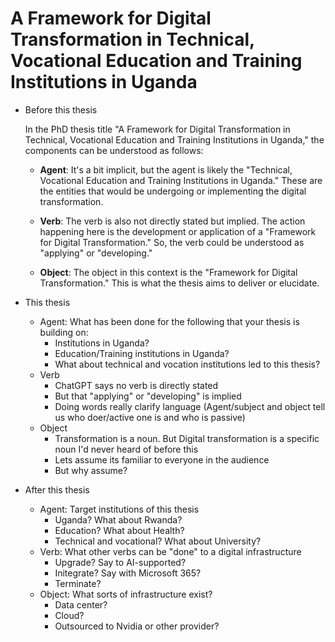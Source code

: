 # A Framework for Digital Transformation in Technical, Vocational Education and Training Institutions in Uganda
   
   - Before this thesis

      In the PhD thesis title "A Framework for Digital Transformation in Technical, Vocational Education and Training Institutions in Uganda," the components can be understood as follows:

      - **Agent**: It's a bit implicit, but the agent is likely the "Technical, Vocational Education and Training Institutions in Uganda." These are the entities that would be undergoing or implementing the digital transformation.
  
      - **Verb**: The verb is also not directly stated but implied. The action happening here is the development or application of a "Framework for Digital Transformation." So, the verb could be understood as "applying" or "developing."

      - **Object**: The object in this context is the "Framework for Digital Transformation." This is what the thesis aims to deliver or elucidate.
    
   - This thesis
      - Agent: What has been done for the following that your thesis is building on:
         - Institutions in Uganda?
         - Education/Training institutions in Uganda?
         - What about technical and vocation institutions led to this thesis?
      - Verb
         - ChatGPT says no verb is directly stated
         - But that "applying" or "developing" is implied
         - Doing words really clarify language (Agent/subject and object tell us who doer/active one is and who is passive)
      - Object
         - Transformation is a noun. But Digital transformation is a specific noun I'd never heard of before this
         - Lets assume its familiar to everyone in the audience
         - But why assume?
     
   - After this thesis
      - Agent: Target institutions of this thesis
         - Uganda? What about Rwanda?
         - Education? What about Health?
         - Technical and vocational? What about University?
      - Verb: What other verbs can be "done" to a digital infrastructure
         - Upgrade? Say to AI-supported?
         - Initegrate? Say with Microsoft 365?
         - Terminate?
      - Object: What sorts of infrastructure exist?
         - Data center?
         - Cloud?
         - Outsourced to Nvidia or other provider?
